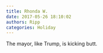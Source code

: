 ```yaml
---
title: Rhonda W.
date: 2017-05-26 18:10:02
authors: Ripp
categories: Holiday
---
```


 The mayor, like Trump, is kicking butt.